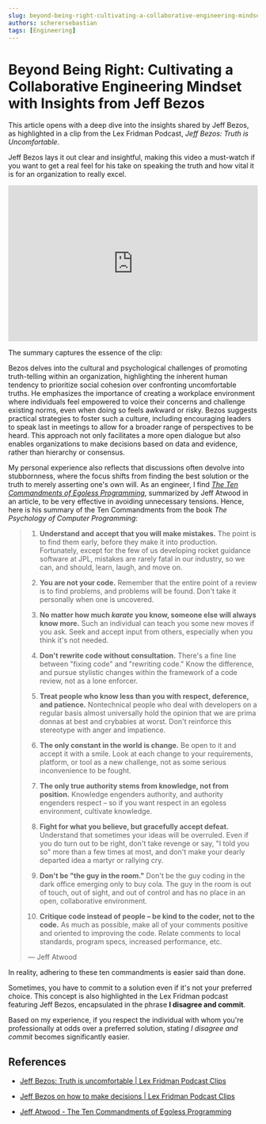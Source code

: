 ```yaml
---
slug: beyond-being-right-cultivating-a-collaborative-engineering-mindset-with-insights-from-jeff-bezos
authors: scherersebastian
tags: [Engineering]
---
```


# Beyond Being Right: Cultivating a Collaborative Engineering Mindset with Insights from Jeff Bezos

This article opens with a deep dive into the insights shared by Jeff Bezos, as highlighted in a clip from the Lex Fridman Podcast, _Jeff Bezos: Truth is Uncomfortable_.

Jeff Bezos lays it out clear and insightful, making this video a must-watch if you want to get a real feel for his take on speaking the truth and how vital it is for an organization to really excel.

<!--truncate-->

<iframe width="100%" height="315" src="https://www.youtube.com/embed/JL4OoKJyNrc?si=FLuImZ8yiz5bVKFZ" title="YouTube video player" frameborder="0" allow="accelerometer; autoplay; clipboard-write; encrypted-media; gyroscope; picture-in-picture; web-share" allowfullscreen></iframe>

The summary captures the essence of the clip:

Bezos delves into the cultural and psychological challenges of promoting truth-telling within an organization, highlighting the inherent human tendency to prioritize social cohesion over confronting uncomfortable truths. He emphasizes the importance of creating a workplace environment where individuals feel empowered to voice their concerns and challenge existing norms, even when doing so feels awkward or risky. Bezos suggests practical strategies to foster such a culture, including encouraging leaders to speak last in meetings to allow for a broader range of perspectives to be heard. This approach not only facilitates a more open dialogue but also enables organizations to make decisions based on data and evidence, rather than hierarchy or consensus.

My personal experience also reflects that discussions often devolve into stubbornness, where the focus shifts from finding the best solution or the truth to merely asserting one's own will. As an engineer, I find [_The Ten Commandments of Egoless Programming_](https://blog.codinghorror.com/the-ten-commandments-of-egoless-programming/), summarized by Jeff Atwood in an article, to be very effective in avoiding unnecessary tensions. Hence, here is his summary of the Ten Commandments from the book _The Psychology of Computer Programming_:

> 1. **Understand and accept that you will make mistakes.** The point is to find them early, before they make it into production. Fortunately, except for the few of us developing rocket guidance software at JPL, mistakes are rarely fatal in our industry, so we can, and should, learn, laugh, and move on.
>
> 2. **You are not your code.** Remember that the entire point of a review is to find problems, and problems will be found. Don't take it personally when one is uncovered.
>
> 3. **No matter how much _karate_ you know, someone else will always know more.** Such an individual can teach you some new moves if you ask. Seek and accept input from others, especially when you think it's not needed.
>
> 4. **Don't rewrite code without consultation.** There's a fine line between "fixing code" and "rewriting code." Know the difference, and pursue stylistic changes within the framework of a code review, not as a lone enforcer.
>
> 5. **Treat people who know less than you with respect, deference, and patience.** Nontechnical people who deal with developers on a regular basis almost universally hold the opinion that we are prima donnas at best and crybabies at worst. Don't reinforce this stereotype with anger and impatience.
>
> 6. **The only constant in the world is change.** Be open to it and accept it with a smile. Look at each change to your requirements, platform, or tool as a new challenge, not as some serious inconvenience to be fought.
>
> 7. **The only true authority stems from knowledge, not from position.** Knowledge engenders authority, and authority engenders respect – so if you want respect in an egoless environment, cultivate knowledge.
>
> 8. **Fight for what you believe, but gracefully accept defeat.** Understand that sometimes your ideas will be overruled. Even if you do turn out to be right, don't take revenge or say, "I told you so" more than a few times at most, and don't make your dearly departed idea a martyr or rallying cry.
>
> 9. **Don't be "the guy in the room."** Don't be the guy coding in the dark office emerging only to buy cola. The guy in the room is out of touch, out of sight, and out of control and has no place in an open, collaborative environment.
>
> 10. **Critique code instead of people – be kind to the coder, not to the code.** As much as possible, make all of your comments positive and oriented to improving the code. Relate comments to local standards, program specs, increased performance, etc.
>
> — Jeff Atwood

In reality, adhering to these ten commandments is easier said than done.

Sometimes, you have to commit to a solution even if it's not your preferred choice. This concept is also highlighted in the Lex Fridman podcast featuring Jeff Bezos, encapsulated in the phrase **I disagree and commit**.

Based on my experience, if you respect the individual with whom you're professionally at odds over a preferred solution, stating _I disagree and commit_ becomes significantly easier.

## References

- [Jeff Bezos: Truth is uncomfortable | Lex Fridman Podcast Clips](https://www.youtube.com/watch?v=JL4OoKJyNrc)

- [Jeff Bezos on how to make decisions | Lex Fridman Podcast Clips](https://www.youtube.com/watch?v=VFwCGECvq4I)

- [Jeff Atwood - The Ten Commandments of Egoless Programming](https://blog.codinghorror.com/the-ten-commandments-of-egoless-programming/)
